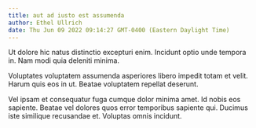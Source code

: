 ```yaml
---
title: aut ad iusto est assumenda
author: Ethel Ullrich
date: Thu Jun 09 2022 09:14:27 GMT-0400 (Eastern Daylight Time)
---
```

Ut dolore hic natus distinctio excepturi enim. Incidunt optio unde tempora in. Nam modi quia deleniti minima.

 Voluptates voluptatem assumenda asperiores libero impedit totam et velit. Harum quis eos in ut. Beatae voluptatem repellat deserunt.

 Vel ipsam et consequatur fuga cumque dolor minima amet. Id nobis eos sapiente. Beatae vel dolores quos error temporibus sapiente qui. Ducimus iste similique recusandae et. Voluptas omnis incidunt.